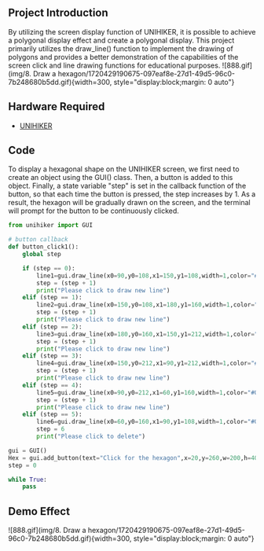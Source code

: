 ## Project Introduction
By utilizing the screen display function of UNIHIKER, it is possible to achieve a polygonal display effect and create a polygonal display. This project primarily utilizes the draw_line() function to implement the drawing of polygons and provides a better demonstration of the capabilities of the screen click and line drawing functions for educational purposes.
![888.gif](img/8. Draw a hexagon/1720429190675-097eaf8e-27d1-49d5-96c0-7b248680b5dd.gif){width=300, style="display:block;margin: 0 auto"} 

## Hardware Required

- [UNIHIKER](https://www.dfrobot.com/product-2691.html)
## Code
To display a hexagonal shape on the UNIHIKER screen, we first need to create an object using the GUI() class. Then, a button is added to this object. Finally, a state variable "step" is set in the callback function of the button, so that each time the button is pressed, the step increases by 1. As a result, the hexagon will be gradually drawn on the screen, and the terminal will prompt for the button to be continuously clicked.
```python
from unihiker import GUI

# button callback
def button_click1():
    global step

    if (step == 0):
        line1=gui.draw_line(x0=90,y0=108,x1=150,y1=108,width=1,color="#0000FF")
        step = (step + 1)
        print("Please click to draw new line")
    elif (step == 1):
        line2=gui.draw_line(x0=150,y0=108,x1=180,y1=160,width=1,color="#0000FF")
        step = (step + 1)
        print("Please click to draw new line")
    elif (step == 2):
        line3=gui.draw_line(x0=180,y0=160,x1=150,y1=212,width=1,color="#0000FF")
        step = (step + 1)
        print("Please click to draw new line")
    elif (step == 3):
        line4=gui.draw_line(x0=150,y0=212,x1=90,y1=212,width=1,color="#0000FF")
        step = (step + 1)
        print("Please click to draw new line")
    elif (step == 4):
        line5=gui.draw_line(x0=90,y0=212,x1=60,y1=160,width=1,color="#0000FF")
        step = (step + 1)
        print("Please click to draw new line")
    elif (step == 5):
        line6=gui.draw_line(x0=60,y0=160,x1=90,y1=108,width=1,color="#0000FF")
        step = 6
        print("Please click to delete")

gui = GUI()
Hex = gui.add_button(text="Click for the hexagon",x=20,y=260,w=200,h=40,onclick=button_click1)
step = 0

while True:
    pass
```
## Demo Effect
![888.gif](img/8. Draw a hexagon/1720429190675-097eaf8e-27d1-49d5-96c0-7b248680b5dd.gif){width=300, style="display:block;margin: 0 auto"}
